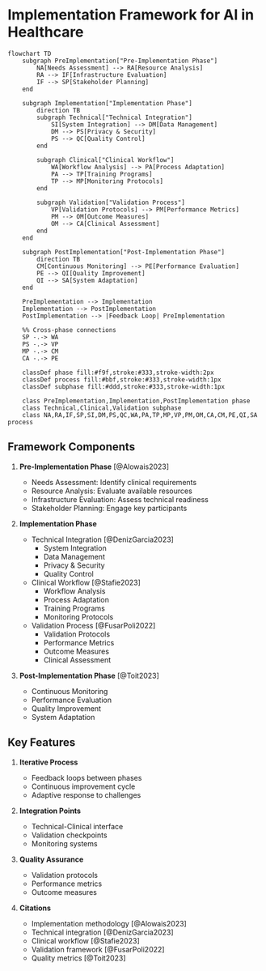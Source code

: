# Implementation Framework for AI in Healthcare

```mermaid
flowchart TD
    subgraph PreImplementation["Pre-Implementation Phase"]
        NA[Needs Assessment] --> RA[Resource Analysis]
        RA --> IF[Infrastructure Evaluation]
        IF --> SP[Stakeholder Planning]
    end

    subgraph Implementation["Implementation Phase"]
        direction TB
        subgraph Technical["Technical Integration"]
            SI[System Integration] --> DM[Data Management]
            DM --> PS[Privacy & Security]
            PS --> QC[Quality Control]
        end
        
        subgraph Clinical["Clinical Workflow"]
            WA[Workflow Analysis] --> PA[Process Adaptation]
            PA --> TP[Training Programs]
            TP --> MP[Monitoring Protocols]
        end
        
        subgraph Validation["Validation Process"]
            VP[Validation Protocols] --> PM[Performance Metrics]
            PM --> OM[Outcome Measures]
            OM --> CA[Clinical Assessment]
        end
    end

    subgraph PostImplementation["Post-Implementation Phase"]
        direction TB
        CM[Continuous Monitoring] --> PE[Performance Evaluation]
        PE --> QI[Quality Improvement]
        QI --> SA[System Adaptation]
    end

    PreImplementation --> Implementation
    Implementation --> PostImplementation
    PostImplementation --> |Feedback Loop| PreImplementation

    %% Cross-phase connections
    SP -.-> WA
    PS -.-> VP
    MP -.-> CM
    CA -.-> PE

    classDef phase fill:#f9f,stroke:#333,stroke-width:2px
    classDef process fill:#bbf,stroke:#333,stroke-width:1px
    classDef subphase fill:#ddd,stroke:#333,stroke-width:1px
    
    class PreImplementation,Implementation,PostImplementation phase
    class Technical,Clinical,Validation subphase
    class NA,RA,IF,SP,SI,DM,PS,QC,WA,PA,TP,MP,VP,PM,OM,CA,CM,PE,QI,SA process
```

## Framework Components

1. **Pre-Implementation Phase** [@Alowais2023]
   - Needs Assessment: Identify clinical requirements
   - Resource Analysis: Evaluate available resources
   - Infrastructure Evaluation: Assess technical readiness
   - Stakeholder Planning: Engage key participants

2. **Implementation Phase**
   - Technical Integration [@DenizGarcia2023]
     * System Integration
     * Data Management
     * Privacy & Security
     * Quality Control
   - Clinical Workflow [@Stafie2023]
     * Workflow Analysis
     * Process Adaptation
     * Training Programs
     * Monitoring Protocols
   - Validation Process [@FusarPoli2022]
     * Validation Protocols
     * Performance Metrics
     * Outcome Measures
     * Clinical Assessment

3. **Post-Implementation Phase** [@Toit2023]
   - Continuous Monitoring
   - Performance Evaluation
   - Quality Improvement
   - System Adaptation

## Key Features

1. **Iterative Process**
   - Feedback loops between phases
   - Continuous improvement cycle
   - Adaptive response to challenges

2. **Integration Points**
   - Technical-Clinical interface
   - Validation checkpoints
   - Monitoring systems

3. **Quality Assurance**
   - Validation protocols
   - Performance metrics
   - Outcome measures

4. **Citations**
   - Implementation methodology [@Alowais2023]
   - Technical integration [@DenizGarcia2023]
   - Clinical workflow [@Stafie2023]
   - Validation framework [@FusarPoli2022]
   - Quality metrics [@Toit2023]